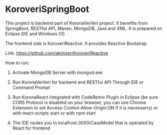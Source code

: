 # KoroveriSpringBoot

This project is backend part of KoronaVerileri project. It benefits from SpringBoot, RESTful API, Maven, MongoDB, Java and XML. It is prepared on Eclipse IDE and Windows OS

The frontend side is KoroveriReactive. It provides Reactive Bootstrap 

Link: https://github.com/akinizer/KoroveriReactive

How to run:
  1. Activate MongoDB Server with mongod.exe	
  2. Run KoronaVerileri for backend and RESTful API
	    Through IDE or Command Prompt
  3. Run KoronaReact integrated with CodeRemix Plugin 
	  in Eclipse (be sure CORS Protocol is disabled on your browser, you can use Chrome Extension to set Access-Control-Allow-Origin:ON if it is necessarry)
	  or with react-scripts start
	  or with npm start
	
  4. The IDE routes you to localhost:3000/CaseModel that is operated by React for frontend
